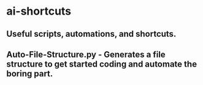 # ai-shortcuts

## Useful scripts, automations, and shortcuts.

## Auto-File-Structure.py - Generates a file structure to get started coding and automate the boring part.
